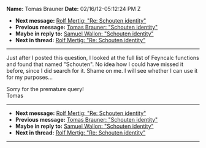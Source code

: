 **Name:** Tomas Brauner
**Date:** 02/16/12-05:12:24 PM Z

  - **Next message:** [Rolf Mertig: "Re: Schouten identity"](0693.html)
  - **Previous message:** [Tomas Brauner: "Schouten
    identity"](0691.html)
  - **Maybe in reply to:** [Samuel Wallon: "Schouten
    identity"](0879.html)
  - **Next in thread:** [Rolf Mertig: "Re: Schouten
    identity"](0693.html)

-----

Just after I posted this question, I looked at the full list of Feyncalc
functions and found that named "Schouten". No idea how I could have
missed it before, since I did search for it. Shame on me. I will see
whether I can use it for my purposes...  

Sorry for the premature query\!  
Tomas  

-----

  - **Next message:** [Rolf Mertig: "Re: Schouten identity"](0693.html)
  - **Previous message:** [Tomas Brauner: "Schouten
    identity"](0691.html)
  - **Maybe in reply to:** [Samuel Wallon: "Schouten
    identity"](0879.html)
  - **Next in thread:** [Rolf Mertig: "Re: Schouten
    identity"](0693.html)

-----

